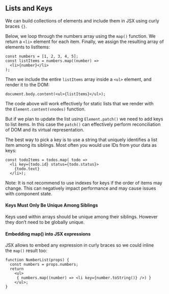 ## Lists and Keys

We can build collections of elements and include them in JSX using curly braces `{}`.

Below, we loop through the numbers array using the `map()` function. We return a `<li>` element for each item. Finally, we assign the resulting array of elements to listItems:

```
const numbers = [1, 2, 3, 4, 5];
const listItems = numbers.map((number) =>
  <li>{number}</li>
);
```

Then we include the entire `listItems` array inside a `<ul>` element, and render it to the DOM:

```
document.body.content(<ul>{listItems}</ul>);
```

The code above will work effectively for static lists that we render with the `Element.content(vnodes)` function.

But if we plan to update the list using `Element.patch()` we need to add keys to list items. In this case the `patch()` can effectively perform reconciliation of DOM and its virtual representation.

The best way to pick a key is to use a string that uniquely identifies a list item among its siblings. Most often you would use IDs from your data as keys:

```
const todoItems = todos.map( todo =>
  <li key={todo.id} status={todo.status}>
    {todo.text}
  </li>);
```

Note: It is not recommend to use indexes for keys if the order of items may change. This can negatively impact performance and may cause issues with component state.

#### Keys Must Only Be Unique Among Siblings

Keys used within arrays should be unique among their siblings. However they don’t need to be globally unique.

#### Embedding map() into JSX expressions

JSX allows to embed any expression in curly braces so we could inline the `map()` result too:

```
function NumberList(props) {
  const numbers = props.numbers;
  return
    <ul>
     { numbers.map((number) => <li key={number.toString()} />) }
    </ul>;
}
```
